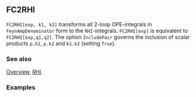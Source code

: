 ## FC2RHI

`FC2RHI[exp, k1, k2]` transforms all 2-loop OPE-integrals in `FeynAmpDenominator` form to the `RHI`-integrals. `FC2RHI[exp]` is equivalent to `FC2RHI[exp,q1,q2]`. The option `IncludePair` governs the inclusion of scalar products `p.k1`, `p.k2` and `k1.k2` (setting `True`).

### See also

[Overview](Extra/FeynCalc.md), [RHI](RHI.md).

### Examples
